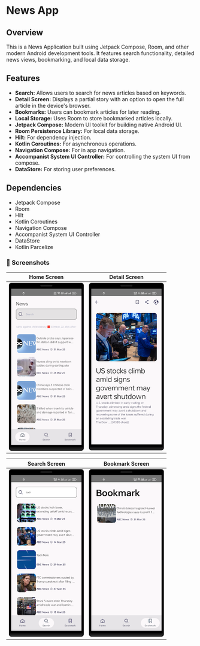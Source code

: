 # News App

## Overview

This is a News Application built using Jetpack Compose, Room, and other modern Android development tools. It features search functionality, detailed news views, bookmarking, and local data storage.

## Features

* **Search:** Allows users to search for news articles based on keywords.
* **Detail Screen:** Displays a partial story with an option to open the full article in the device's browser.
* **Bookmarks:** Users can bookmark articles for later reading.
* **Local Storage:** Uses Room to store bookmarked articles locally.
* **Jetpack Compose:** Modern UI toolkit for building native Android UI.
* **Room Persistence Library:** For local data storage.
* **Hilt:** For dependency injection.
* **Kotlin Coroutines:** For asynchronous operations.
* **Navigation Compose:** For in app navigation.
* **Accompanist System UI Controller:** For controlling the system UI from compose.
* **DataStore:** For storing user preferences.

## Dependencies

* Jetpack Compose
* Room
* Hilt
* Kotlin Coroutines
* Navigation Compose
* Accompanist System UI Controller
* DataStore
* Kotlin Parcelize

### 📱 Screenshots

| Home Screen                                        | Detail Screen                                               |
|----------------------------------------------------|-------------------------------------------------------------|
| <img src="screenshots/homescreen.png" width="200"> | <img src="screenshots/detail.png" width="200"> |


| Search Screen                                  | Bookmark Screen                                  |
|------------------------------------------------|--------------------------------------------------|
| <img src="screenshots/search.png" width="200"> | <img src="screenshots/bookmark.png" width="200"> |

